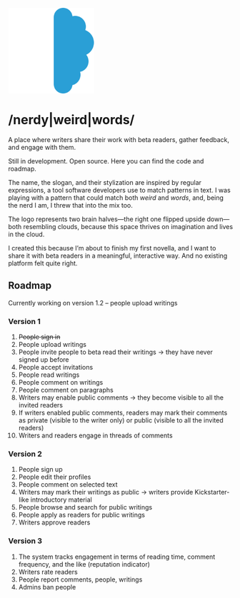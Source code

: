 ![android-chrome-192x192.png](NerdyWeirdWords/public/android-chrome-192x192.png)

# /nerdy|weird|words/

A place where writers share their work with beta readers, gather feedback, and engage with them.

Still in development. Open source. Here you can find the code and roadmap.

The name, the slogan, and their stylization are inspired by regular expressions, a tool software developers use to match patterns in text. I was playing with a pattern that could match both *weird* and *words*, and, being the nerd I am, I threw that into the mix too.

The logo represents two brain halves—the right one flipped upside down—both resembling clouds, because this space thrives on imagination and lives in the cloud.

I created this because I’m about to finish my first novella, and I want to share it with beta readers in a meaningful, interactive way. And no existing platform felt quite right.

## Roadmap

Currently working on version 1.2 – people upload writings

### Version 1

1. ~~People sign in~~
1. People upload writings
1. People invite people to beta read their writings → they have never signed up before
1. People accept invitations
1. People read writings
1. People comment on writings
1. People comment on paragraphs
1. Writers may enable public comments → they become visible to all the invited readers
1. If writers enabled public comments, readers may mark their comments as private (visible to the writer only) or public (visible to all the invited readers)
1. Writers and readers engage in threads of comments

### Version 2

1. People sign up
1. People edit their profiles
1. People comment on selected text
1. Writers may mark their writings as public → writers provide Kickstarter-like introductory material
1. People browse and search for public writings
1. People apply as readers for public writings
1. Writers approve readers

### Version 3

1. The system tracks engagement in terms of reading time, comment frequency, and the like (reputation indicator)
1. Writers rate readers
1. People report comments, people, writings
1. Admins ban people

